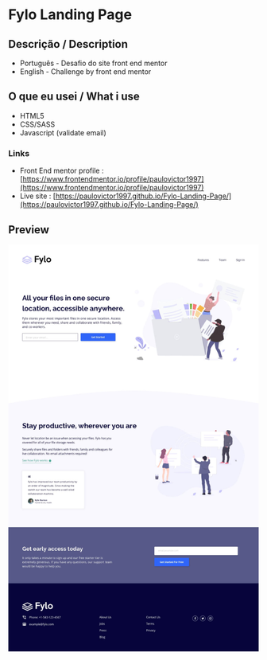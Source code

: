 # Fylo Landing Page
 ## Descrição / Description
 - Português - Desafio do site front end mentor
 - English - Challenge by front end mentor

## O que eu usei / What i use
   - HTML5
   - CSS/SASS
   - Javascript (validate email)

 ### Links
  - Front End mentor profile : [https://www.frontendmentor.io/profile/paulovictor1997](https://www.frontendmentor.io/profile/paulovictor1997)
   - Live site  : [https://paulovictor1997.github.io/Fylo-Landing-Page/](https://paulovictor1997.github.io/Fylo-Landing-Page/)

## Preview 
   ![images/preview.jpg](images/preview.jpg) 
